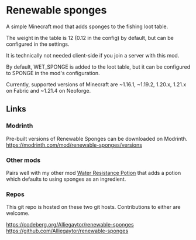 # Renewable sponges

A simple Minecraft mod that adds sponges to the fishing loot table.

The weight in the table is 12 (0.12 in the config) by default, but can be configured in the settings.

It is technically not needed client-side if you join a server with this mod.

By default, WET_SPONGE is added to the loot table, but it can be configured to SPONGE in the mod's configuration.

Currently, supported versions of Minecraft are ~1.16.1, ~1.19.2, 1.20.x, 1.21.x on Fabric and ~1.21.4 on Neoforge.

## Links

### Modrinth
Pre-built versions of Renewable Sponges can be downloaded on Modrinth.
https://modrinth.com/mod/renewable-sponges/versions

### Other mods
Pairs well with my other mod [Water Resistance Potion](https://modrinth.com/mod/water-resistance-potion) that adds a potion which defaults to using sponges as an ingredient.

### Repos
This git repo is hosted on these two git hosts. Contributions to either are welcome.

https://codeberg.org/Alliegaytor/renewable-sponges
https://github.com/Alliegaytor/renewable-sponges